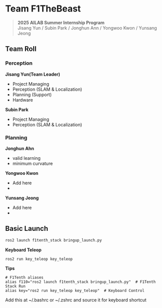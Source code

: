 # Team F1TheBeast
> **2025 AILAB Summer Internship Program**  
> Jisang Yun / Subin Park / Jonghun Ann / Yongwoo Kwon / Yunsang Jeong

## Team Roll
### Perception
**Jisang Yun(Team Leader)**
- Project Managing
- Perception (SLAM & Localization)
- Planning (Support)
- Hardware

**Subin Park**
- Project Managing
- Perception (SLAM & Localization)

### Planning
**Jonghun Ahn**
- valid learning
- minimum curvature

**Yongwoo Kwon**
- Add here
- 
**Yunsang Jeong**
- Add here
- 

## Basic Launch
```bash
ros2 launch f1tenth_stack bringup_launch.py
```
**Keyboard Teleop**
```bash
ros2 run key_teleop key_teleop  
```
**Tips**
```
# F1Tenth aliases 
alias f110="ros2 launch f1tenth_stack bringup_launch.py"  # F1Tenth Stack Run 
alias key="ros2 run key_teleop key_teleop"  # Keyboard Control
```
Add this at ~/.bashrc or ~/.zshrc and source it for keyboard shortcut
